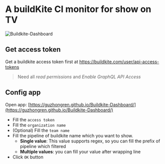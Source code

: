 # A buildKite CI monitor for show on TV


![Buildkite-Dashboard](./src/assets/Buildkite-dashboard.gif)

## Get access token

Get a buildkite access token first at https://buildkite.com/user/api-access-tokens

> Need all _read permissions_ and _Enable GraphQL API Access_

## Config app

Open app: [https://guzhongren.github.io/Buildkite-Dashboard/](https://guzhongren.github.io/Buildkite-Dashboard/)

* Fill the `access token`
* Fill the `organization name`
* (Optional) Fill the `team name`
* Fill the pipeline of buildkite name which you want to show.
    * __Single value__: This value supports regex, so you can fill the prefix of pipeline which filtered
    * __Multiple values__: you can fill your value after wrapping line
* Click `OK` button
